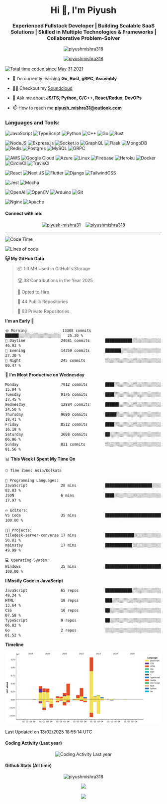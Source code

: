 

<h1 align="center">Hi 👋, I'm Piyush</h1>
<h3 align="center">Experienced Fullstack Developer | Building Scalable SaaS Solutions | Skilled in Multiple Technologies & Frameworks | Collaborative Problem-Solver</h3>
<p align="center">  <img  src="https://komarev.com/ghpvc/?username=piyushmishra318&color=0e75b6&style=for-the-badge"  alt="piyushmishra318"  />   </p>
<p align="center">  <a  href="https://github.com/ryo-ma/github-profile-trophy"><img  src="https://github-profile-trophy.vercel.app/?username=piyushmishra318&row=2&column=4&theme=nord&margin-w=15&margin-h=15"  alt="piyushmishra318"  /></a>  </p>

<a href="https://wakatime.com/@1126c104-125d-4c52-840c-530d4fb4215e" title="Total time coded since May 31 2021"><img src="https://wakatime.com/badge/user/1126c104-125d-4c52-840c-530d4fb4215e.svg" align="center" alt="Total time coded since May 31 2021" /></a>
- 🌱 I’m currently learning **Go, Rust, gRPC, Assembly**

- 👨‍💻 Checkout my [Soundcloud](https://piyushmishra.vercel.app/)

- 💬 Ask me about **JS/TS, Python, C/C++, React/Redux, DevOPs**

- 📫 How to reach me **piyush_mishra31@outlook.com**

### Languages and Tools:
![JavaScript](https://img.shields.io/badge/javascript-%23323330.svg?style=for-the-badge&logo=javascript&logoColor=%23F7DF1E) ![TypeScript](https://img.shields.io/badge/typescript-%23007ACC.svg?style=for-the-badge&logo=typescript&logoColor=white) ![Python](https://img.shields.io/badge/python-3670A0?style=for-the-badge&logo=python&logoColor=ffdd54) ![C++](https://img.shields.io/badge/c++-%2300599C.svg?style=for-the-badge&logo=c%2B%2B&logoColor=white) ![Go](https://img.shields.io/badge/go-%2300ADD8.svg?style=for-the-badge&logo=go&logoColor=white) ![Rust](https://img.shields.io/badge/rust-%23000000.svg?style=for-the-badge&logo=rust&logoColor=white)

![NodeJS](https://img.shields.io/badge/node.js-6DA55F?style=for-the-badge&logo=node.js&logoColor=white) ![Express.js](https://img.shields.io/badge/express.js-%23404d59.svg?style=for-the-badge&logo=express&logoColor=%2361DAFB) ![Socket.io](https://img.shields.io/badge/Socket.io-black?style=for-the-badge&logo=socket.io&badgeColor=010101) ![GraphQL](https://img.shields.io/badge/-GraphQL-E10098?style=for-the-badge&logo=graphql&logoColor=white)  ![Flask](https://img.shields.io/badge/flask-%23000.svg?style=for-the-badge&logo=flask&logoColor=white) ![MongoDB](https://img.shields.io/badge/MongoDB-%234ea94b.svg?style=for-the-badge&logo=mongodb&logoColor=white) ![Redis](https://img.shields.io/badge/redis-%23DD0031.svg?style=for-the-badge&logo=redis&logoColor=white) ![Postgres](https://img.shields.io/badge/postgres-%23316192.svg?style=for-the-badge&logo=postgresql&logoColor=white) ![MySQL](https://img.shields.io/badge/mysql-%2300f.svg?style=for-the-badge&logo=mysql&logoColor=white) ![GRPC](https://img.shields.io/badge/gRPC-%23734F96.svg?style=for-the-badge&logoColor=white)

![AWS](https://img.shields.io/badge/AWS-%23FF9900.svg?style=for-the-badge&logo=amazon-aws&logoColor=white) ![Google Cloud](https://img.shields.io/badge/GoogleCloud-%234285F4.svg?style=for-the-badge&logo=google-cloud&logoColor=white) ![Azure](https://img.shields.io/badge/azure-%230072C6.svg?style=for-the-badge&logo=microsoftazure&logoColor=white) ![Linux](https://img.shields.io/badge/Linux-FCC624?style=for-the-badge&logo=linux&logoColor=black) ![Firebase](https://img.shields.io/badge/Firebase-039BE5?style=for-the-badge&logo=Firebase&logoColor=white) ![Heroku](https://img.shields.io/badge/heroku-%23430098.svg?style=for-the-badge&logo=heroku&logoColor=white)  ![Docker](https://img.shields.io/badge/docker-%230db7ed.svg?style=for-the-badge&logo=docker&logoColor=white) ![CircleCI](https://img.shields.io/badge/circle%20ci-%23161616.svg?style=for-the-badge&logo=circleci&logoColor=white) ![TravisCI](https://img.shields.io/badge/travis%20ci-%232B2F33.svg?style=for-the-badge&logo=travis&logoColor=white)

![React](https://img.shields.io/badge/react-%2320232a.svg?style=for-the-badge&logo=react&logoColor=%2361DAFB) ![Next JS](https://img.shields.io/badge/Next-black?style=for-the-badge&logo=next.js&logoColor=white) ![Flutter](https://img.shields.io/badge/Flutter-%2302569B.svg?style=for-the-badge&logo=Flutter&logoColor=white) ![Django](https://img.shields.io/badge/django-%23092E20.svg?style=for-the-badge&logo=django&logoColor=white) ![TailwindCSS](https://img.shields.io/badge/tailwindcss-%2338B2AC.svg?style=for-the-badge&logo=tailwind-css&logoColor=white) 

![Jest](https://img.shields.io/badge/-jest-%23C21325?style=for-the-badge&logo=jest&logoColor=white) ![Mocha](https://img.shields.io/badge/-mocha-%238D6748?style=for-the-badge&logo=mocha&logoColor=white)

![OpenAI](https://img.shields.io/badge/OpenAI-74aa9c?style=for-the-badge&logo=openai&logoColor=white) ![OpenCV](https://img.shields.io/badge/opencv-%23white.svg?style=for-the-badge&logo=opencv&logoColor=white) ![Arduino](https://img.shields.io/badge/-Arduino-00979D?style=for-the-badge&logo=Arduino&logoColor=white) ![Git](https://img.shields.io/badge/git-%23F05033.svg?style=for-the-badge&logo=git&logoColor=white)

 ![Nginx](https://img.shields.io/badge/nginx-%23009639.svg?style=for-the-badge&logo=nginx&logoColor=white) ![Apache](https://img.shields.io/badge/apache-%23D42029.svg?style=for-the-badge&logo=apache&logoColor=white)  


<h4 align="left">Connect with me:</h4>
<p align="center">
<a  href="https://linkedin.com/in/piyush-mishra31"  target="_blank"><img align="center"  src="https://img.shields.io/badge/linkedin-%230077B5.svg?style=for-the-badge&logo=linkedin&logoColor=white"  alt="piyush-mishra31"  /></a>&nbsp;&nbsp;&nbsp;
<a  href="https://www.leetcode.com/piyushmishra318"  target="_blank"><img align="center"  src="https://img.shields.io/badge/LeetCode-000000?style=for-the-badge&logo=LeetCode&logoColor=#d16c06"  alt="piyushmishra318" /></a>
</p>
</div>

<hr/>

<!--START_SECTION:waka-->
![Code Time](http://img.shields.io/badge/Code%20Time-3%2C339%20hrs%2044%20mins-blue)

![Lines of code](https://img.shields.io/badge/From%20Hello%20World%20I%27ve%20Written-43.1%20million%20lines%20of%20code-blue)

**🐱 My GitHub Data** 

> 📦 1.3 MB Used in GitHub's Storage 
 > 
> 🏆 38 Contributions in the Year 2025
 > 
> 💼 Opted to Hire
 > 
> 📜 44 Public Repositories 
 > 
> 🔑 63 Private Repositories 
 > 
**I'm an Early 🐤** 

```text
🌞 Morning                13308 commits       ██████░░░░░░░░░░░░░░░░░░░   25.30 % 
🌆 Daytime                24681 commits       ████████████░░░░░░░░░░░░░   46.93 % 
🌃 Evening                14359 commits       ███████░░░░░░░░░░░░░░░░░░   27.30 % 
🌙 Night                  245 commits         ░░░░░░░░░░░░░░░░░░░░░░░░░   00.47 % 
```
📅 **I'm Most Productive on Wednesday** 

```text
Monday                   7912 commits        ████░░░░░░░░░░░░░░░░░░░░░   15.04 % 
Tuesday                  9176 commits        ████░░░░░░░░░░░░░░░░░░░░░   17.45 % 
Wednesday                12884 commits       ██████░░░░░░░░░░░░░░░░░░░   24.50 % 
Thursday                 9680 commits        █████░░░░░░░░░░░░░░░░░░░░   18.41 % 
Friday                   8512 commits        ████░░░░░░░░░░░░░░░░░░░░░   16.18 % 
Saturday                 3608 commits        ██░░░░░░░░░░░░░░░░░░░░░░░   06.86 % 
Sunday                   821 commits         ░░░░░░░░░░░░░░░░░░░░░░░░░   01.56 % 
```


📊 **This Week I Spent My Time On** 

```text
🕑︎ Time Zone: Asia/Kolkata

💬 Programming Languages: 
JavaScript               28 mins             █████████████████████░░░░   82.03 % 
JSON                     6 mins              ████░░░░░░░░░░░░░░░░░░░░░   17.97 % 

🔥 Editors: 
VS Code                  35 mins             █████████████████████████   100.00 % 

🐱‍💻 Projects: 
tiledesk-server-converse 17 mins             █████████████░░░░░░░░░░░░   50.01 % 
mainstay                 17 mins             ████████████░░░░░░░░░░░░░   49.99 % 

💻 Operating System: 
Windows                  35 mins             █████████████████████████   100.00 % 
```

**I Mostly Code in JavaScript** 

```text
JavaScript               65 repos            ████████████░░░░░░░░░░░░░   49.24 % 
HTML                     18 repos            ███░░░░░░░░░░░░░░░░░░░░░░   13.64 % 
CSS                      10 repos            ██░░░░░░░░░░░░░░░░░░░░░░░   07.58 % 
TypeScript               9 repos             ██░░░░░░░░░░░░░░░░░░░░░░░   06.82 % 
Go                       2 repos             ░░░░░░░░░░░░░░░░░░░░░░░░░   01.52 % 
```



**Timeline**

![Lines of Code chart](https://raw.githubusercontent.com/PiyushMishra318/PiyushMishra318/master/assets/bar_graph.png)


 Last Updated on 13/02/2025 18:55:14 UTC
<!--END_SECTION:waka-->
<h4>Coding Activity (Last year)</h4>
<p align="center">
<picture> <source media="(prefers-color-scheme: dark)" srcset="https://wakatime.com/share/@piyushmishra/39b90e7e-f50a-4d17-8c25-1dca6e7d37fc.svg"> <img alt="Coding Activity Last year" src="https://wakatime.com/share/@piyushmishra/88824ea2-c74c-4e22-81dc-ebfc532a2e9c.svg"> </picture>
</p>

<h4>Github Stats (All time)</h4>
<p align="center">
<img src="https://github-readme-stats-two-jade-34.vercel.app/api?username=piyushmishra318&show_icons=true&theme=tokyonight&locale=en&hide_border=true&show=reviews,prs_merged,prs_merged_percentage&card_width=700"  alt="piyushmishra318"  />
 </p>
<p align="center">
<img src="https://github-readme-streak-stats.herokuapp.com?user=piyushmishra318&theme=tokyonight&hide_border=true&card_width=700)](https://git.io/streak-stats"  />
</p>

<p align="center">
<img src="https://leetcard.jacoblin.cool/piyushmishra318?theme=nord&font=Ubuntu"  />
</p>
